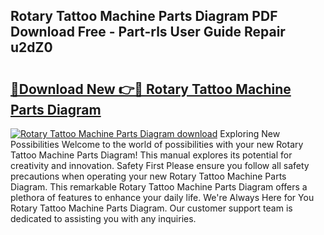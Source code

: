 ## Rotary Tattoo Machine Parts Diagram PDF Download Free - Part-rls User Guide Repair u2dZ0

# <h2><a href="http://dflkidc.blite.top/?on=Rotary+Tattoo+Machine+Parts+Diagram">🔗Download New 👉🔴 Rotary Tattoo Machine Parts Diagram</a></h2>

[![Rotary Tattoo Machine Parts Diagram download](https://i.imgur.com/lujVjoI.png)](http://dflkidc.blite.top/?on=Rotary+Tattoo+Machine+Parts+Diagram)
Exploring New Possibilities Welcome to the world of possibilities with your new Rotary Tattoo Machine Parts Diagram! This manual explores its potential for creativity and innovation. Safety First Please ensure you follow all safety precautions when operating your new Rotary Tattoo Machine Parts Diagram. This remarkable Rotary Tattoo Machine Parts Diagram offers a plethora of features to enhance your daily life. We're Always Here for You Rotary Tattoo Machine Parts Diagram. Our customer support team is dedicated to assisting you with any inquiries.
